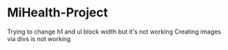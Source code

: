 # MiHealth-Project
Trying to change h1 and ul block width but it's not working
Creating images via divs is not working
